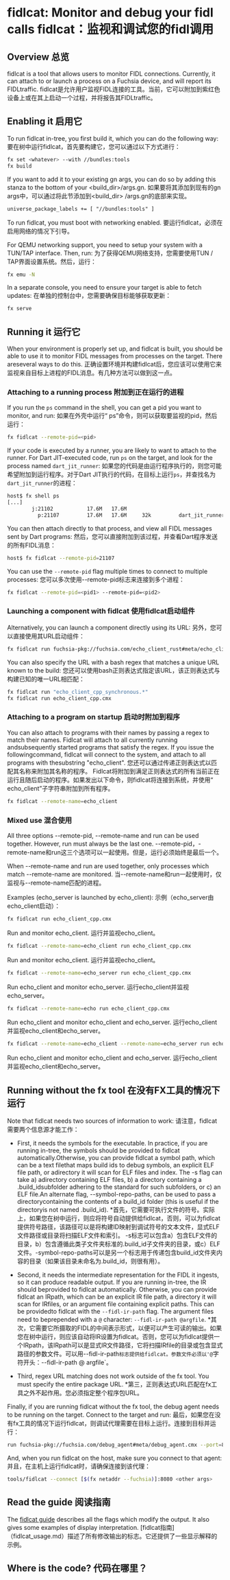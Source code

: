  
# fidlcat: Monitor and debug your fidl calls  fidlcat：监视和调试您的fidl调用 

 
## Overview  总览 

fidlcat is a tool that allows users to monitor FIDL connections. Currently, it can attach to or launch a process on a Fuchsia device, and will report its FIDLtraffic. fidlcat是允许用户监视FIDL连接的工具。当前，它可以附加到紫红色设备上或在其上启动一个过程，并将报告其FIDLtraffic。

 
## Enabling it  启用它 

To run fidlcat in-tree, you first build it, which you can do the following way:  要在树中运行fidlcat，首先要构建它，您可以通过以下方式进行：

```sh
fx set <whatever> --with //bundles:tools
fx build
```
 

If you want to add it to your existing gn args, you can do so by adding this stanza to the bottom of your <build_dir>/args.gn. 如果要将其添加到现有的gn args中，可以通过将此节添加到<build_dir> /args.gn的底部来实现。

```
universe_package_labels += [ "//bundles:tools" ]
```
 

To run fidlcat, you must boot with networking enabled.  要运行fidlcat，必须在启用网络的情况下引导。

For QEMU networking support, you need to setup your system with a TUN/TAP interface. Then, run: 为了获得QEMU网络支持，您需要使用TUN / TAP界面设置系统。然后，运行：

```sh
fx emu -N
```
 

In a separate console, you need to ensure your target is able to fetch updates:  在单独的控制台中，您需要确保目标能够获取更新：

```sh
fx serve
```
 

 
## Running it  运行它 

When your environment is properly set up, and fidlcat is built, you should be able to use it to monitor FIDL messages from processes on the target. There areseveral ways to do this. 正确设置环境并构建fidlcat后，您应该可以使用它来监视来自目标上进程的FIDL消息。有几种方法可以做到这一点。

 
### Attaching to a running process  附加到正在运行的进程 

If you run the `ps` command in the shell, you can get a pid you want to monitor, and run: 如果在外壳中运行“ ps”命令，则可以获取要监视的pid，然后运行：

```sh
fx fidlcat --remote-pid=<pid>
```
 

If your code is executed by a runner, you are likely to want to attach to the runner. For Dart JIT-executed code, run `ps` on the target, and look for the process named `dart_jit_runner`: 如果您的代码是由运行程序执行的，则您可能希望附加到运行程序。对于Dart JIT执行的代码，在目标上运行`ps`，并查找名为`dart_jit_runner`的进程：

```sh
host$ fx shell ps
[...]
        j:21102           17.6M   17.6M
          p:21107         17.6M   17.6M     32k         dart_jit_runner.cmx
```
 

You can then attach directly to that process, and view all FIDL messages sent by Dart programs: 然后，您可以直接附加到该过程，并查看Dart程序发送的所有FIDL消息：

```sh
host$ fx fidlcat --remote-pid=21107
```
 

You can use the `--remote-pid` flag multiple times to connect to multiple processes:  您可以多次使用--remote-pid标志来连接到多个进程：

```sh
fx fidlcat --remote-pid=<pid1> --remote-pid=<pid2>
```
 

 
### Launching a component with fidlcat  使用fidlcat启动组件 

Alternatively, you can launch a component directly using its URL:  另外，您可以直接使用其URL启动组件：

```sh
fx fidlcat run fuchsia-pkg://fuchsia.com/echo_client_rust#meta/echo_client_rust.cmx
```
 

You can also specify the URL with a bash regex that matches a unique URL known to the build:  您还可以使用bash正则表达式指定该URL，该正则表达式与构建已知的唯一URL相匹配：

```sh
fx fidlcat run "echo_client_cpp_synchronous.*"
fx fidlcat run echo_client_cpp.cmx
```
 

 
### Attaching to a program on startup  启动时附加到程序 

You can also attach to programs with their names by passing a regex to match their names. Fidlcat will attach to all currently running andsubsequently started programs that satisfy the regex. If you issue the followingcommand, fidlcat will connect to the system, and attach to all programs with thesubstring "echo_client". 您还可以通过传递正则表达式以匹配其名称来附加其名称的程序。 Fidlcat将附加到满足正则表达式的所有当前正在运行且随后启动的程序。如果发出以下命令，则fidlcat将连接到系统，并使用“ echo_client”子字符串附加到所有程序。

```sh
fx fidlcat --remote-name=echo_client
```
 

 
### Mixed use  混合使用 

All three options --remote-pid, --remote-name and run can be used together. However, run must always be the last one. --remote-pid，-remote-name和run这三个选项可以一起使用。但是，运行必须始终是最后一个。

When --remote-name and run are used together, only processes which match --remote-name are monitored. 当--remote-name和run一起使用时，仅监视与--remote-name匹配的进程。

Examples (echo_server is launched by echo_client):  示例（echo_server由echo_client启动）：

```sh
fx fidlcat run echo_client_cpp.cmx
```
Run and monitor echo_client.  运行并监视echo_client。

```sh
fx fidlcat --remote-name=echo_client run echo_client_cpp.cmx
```
Run and monitor echo_client.  运行并监视echo_client。

```sh
fx fidlcat --remote-name=echo_server run echo_client_cpp.cmx
```
Run echo_client and monitor echo_server.  运行echo_client并监视echo_server。

```sh
fx fidlcat --remote-name=echo run echo_client_cpp.cmx
```
Run echo_client and monitor echo_client and echo_server.  运行echo_client并监视echo_client和echo_server。

```sh
fx fidlcat --remote-name=echo_client --remote-name=echo_server run echo_client_cpp.cmx
```
Run echo_client and monitor echo_client and echo_server.  运行echo_client并监视echo_client和echo_server。

 
## Running without the fx tool  在没有FX工具的情况下运行 

Note that fidlcat needs two sources of information to work:  请注意，fidlcat需要两个信息源才能工作：

 
 * First, it needs the symbols for the executable. In practice, if you are running in-tree, the symbols should be provided to fidlcat automatically.Otherwise, you can provide fidlcat a symbol path, which can be a text filethat maps build ids to debug symbols, an explicit ELF file path, or adirectory it will scan for ELF files and index. The -s flag can take a) adirectory containing ELF files, b) a directory containing a .build_idsubfolder adhering to the standard for such subfolders, or c) an ELF file.An alternate flag, --symbol-repo-paths, can be used to pass a directorycontaining the contents of a build_id folder (this is useful if the directoryis not named .build_id). *首先，它需要可执行文件的符号。实际上，如果您在树中运行，则应将符号自动提供给fidlcat，否则，可以为fidlcat提供符号路径，该路径可以是将构建ID映射到调试符号的文本文件，显式ELF文件路径或目录将扫描ELF文件和索引。 -s标志可以包含a）包含ELF文件的目录，b）包含遵循此类子文件夹标准的.build_id子文件夹的目录，或c）ELF文件。-symbol-repo-paths可以是另一个标志用于传递包含build_id文件夹内容的目录（如果该目录未命名为.build_id，则很有用）。

 
 * Second, it needs the intermediate representation for the FIDL it ingests, so it can produce readable output. If you are running in-tree, the IR should beprovided to fidlcat automatically. Otherwise, you can provide fidlcat an IRpath, which can be an explicit IR file path, a directory it will scan for IRfiles, or an argument file containing explicit paths. This can be providedto fidlcat with the `--fidl-ir-path` flag. The argument files need to beprepended with a `@` character: `--fidl-ir-path @argfile`. *其次，它需要它所摄取的FIDL的中间表示形式，以便可以产生可读的输出。如果您在树中运行，则应该自动将IR设置为fidlcat。否则，您可以为fidlcat提供一个IRpath，该IRpath可以是显式IR文件路径，它将扫描IRfile的目录或包含显式路径的参数文件。可以用--fidl-ir-path`标志提供给fidlcat。参数文件必须以'@`字符开头：--fidl-ir-path @ argfile`。

 
 * Third, regex URL matching does not work outside of the fx tool. You must specify the entire package URL. *第三，正则表达式URL匹配在fx工具之外不起作用。您必须指定整个程序包URL。

Finally, if you are running fidlcat without the fx tool, the debug agent needs to be running on the target. Connect to the target and run: 最后，如果您在没有fx工具的情况下运行fidlcat，则调试代理需要在目标上运行。连接到目标并运行：

```sh
run fuchsia-pkg://fuchsia.com/debug_agent#meta/debug_agent.cmx --port=8080
```
 

And, when you run fidlcat on the host, make sure you connect to that agent:  并且，在主机上运行fidlcat时，请确保连接到该代理：

```sh
tools/fidlcat --connect [$(fx netaddr --fuchsia)]:8080 <other args>
```
 

 
## Read the guide  阅读指南 

The [fidlcat guide](fidlcat_usage.md) describes all the flags which modify the output. It also gives some examples of display interpretation. [fidlcat指南]（fidlcat_usage.md）描述了所有修改输出的标志。它还提供了一些显示解释的示例。

 
## Where is the code?  代码在哪里？ 

